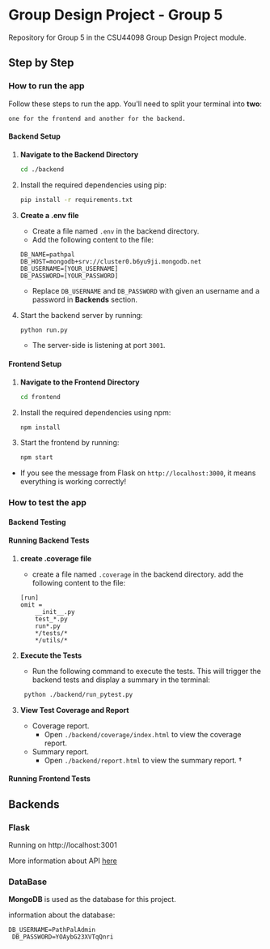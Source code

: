 # Group Design Project - Group 5

Repository for Group 5 in the CSU44098 Group Design Project module.

## Step by Step

### How to run the app

Follow these steps to run the app. You'll need to split your terminal into **two**:

` one for the frontend and another for the backend. `

#### Backend Setup

1. **Navigate to the Backend Directory**
   ```bash
   cd ./backend
   ```
2. Install the required dependencies using pip:
   ```bash
   pip install -r requirements.txt
   ```
3. **Create a .env file**
   - Create a file named `.env` in the backend directory.
   - Add the following content to the file:
   ```
   DB_NAME=pathpal
   DB_HOST=mongodb+srv://cluster0.b6yu9ji.mongodb.net
   DB_USERNAME=[YOUR_USERNAME]
   DB_PASSWORD=[YOUR_PASSWORD]
   ```
   - Replace `DB_USERNAME` and `DB_PASSWORD` with given an username and a password in **Backends** section.

4. Start the backend server by running:
   ```bash
   python run.py
   ```
   - The server-side is listening at port `3001`.

#### Frontend Setup

1. **Navigate to the Frontend Directory**
   ```bash
   cd frontend
   ```
2. Install the required dependencies using npm:
   ```bash
   npm install
   ```
3. Start the frontend by running:
   ```bash
   npm start
   ```
- If you see the message from Flask on `http://localhost:3000`, it means everything is working correctly!

### How to test the app

#### Backend Testing

#### Running Backend Tests
1. **create .coverage file**
   - create a file named `.coverage` in the backend directory.
   add the following content to the file:
   ```
   [run]
   omit =
       __init__.py
       test_*.py
       run*.py
       */tests/*
       */utils/*
   ```

2. **Execute the Tests**
   - Run the following command to execute the tests. This will trigger the backend tests and display a summary in the terminal:
   ```bash
    python ./backend/run_pytest.py
   ```
     
3. **View Test Coverage and Report**
   - Coverage report.
     - Open `./backend/coverage/index.html` to view the coverage report.
   - Summary report.
     - Open `./backend/report.html` to view the summary report.
†

#### Running Frontend Tests

## Backends

### Flask
 Running on http://localhost:3001

 More information about API [here](./backend/README.md)

### DataBase
 **MongoDB** is used as the database for this project.
 
information about the database:
 ```
 DB_USERNAME=PathPalAdmin
  DB_PASSWORD=YOAybG23XVTqQnri
 ```


